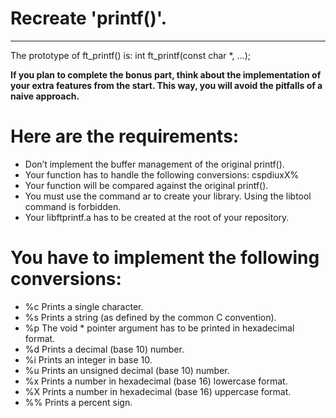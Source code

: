 # Recreate 'printf()'.
-------------------------------------------------------------------------------
The prototype of ft_printf() is:
	int ft_printf(const char *, ...);

**If you plan to complete the bonus part, think about the
implementation of your extra features from the start. This way,
you will avoid the pitfalls of a naive approach.**

# Here are the requirements:
- Don’t implement the buffer management of the original printf().
- Your function has to handle the following conversions: cspdiuxX%
- Your function will be compared against the original printf().
- You must use the command ar to create your library.
  Using the libtool command is forbidden.
- Your libftprintf.a has to be created at the root of your repository.

# You have to implement the following conversions:
- %c Prints a single character.
- %s Prints a string (as defined by the common C convention).
- %p The void * pointer argument has to be printed in hexadecimal format.
- %d Prints a decimal (base 10) number.
- %i Prints an integer in base 10.
- %u Prints an unsigned decimal (base 10) number.
- %x Prints a number in hexadecimal (base 16) lowercase format.
- %X Prints a number in hexadecimal (base 16) uppercase format.
- %% Prints a percent sign.
